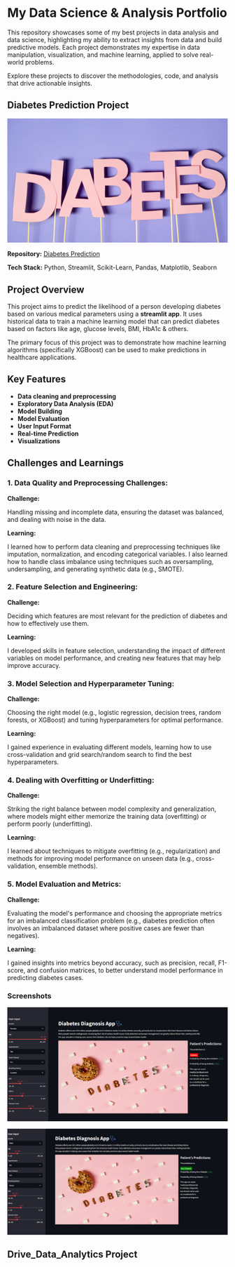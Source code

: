# My Data Science & Analysis Portfolio

This repository showcases some of my best projects in data analysis and data science, highlighting my ability to extract insights from data and build predictive models. Each project demonstrates my expertise in data manipulation, visualization, and machine learning, applied to solve real-world problems.

Explore these projects to discover the methodologies, code, and analysis that drive actionable insights.

## Diabetes Prediction Project
![](https://github.com/MithamoMorgan/MY_PORTFOLIO_/blob/master/Diabetes.jpg)

**Repository:** [Diabetes Prediction](https://github.com/MithamoMorgan/Diabetes_Prediction)

**Tech Stack:** Python, Streamlit, Scikit-Learn, Pandas, Matplotlib, Seaborn

## Project Overview

This project aims to predict the likelihood of a person developing diabetes based on various medical parameters using a **streamlit app**. It uses historical data to train a machine learning model that can predict diabetes based on factors like age, glucose levels, BMI, HbA1c & others.

The primary focus of this project was to demonstrate how machine learning algorithms (specifically XGBoost) can be used to make predictions in healthcare applications.

## Key Features

* **Data cleaning and preprocessing**
* **Exploratory Data Analysis (EDA)**
* **Model Building**
* **Model Evaluation** 
* **User Input Format**
* **Real-time Prediction**
* **Visualizations**

## Challenges and Learnings

### 1. Data Quality and Preprocessing Challenges:

**Challenge:**

Handling missing and incomplete data, ensuring the dataset was balanced, and dealing with noise in the data.

**Learning:**

I learned how to perform data cleaning and preprocessing techniques like imputation, normalization, and encoding categorical variables. I also learned how to handle class imbalance using techniques such as oversampling, undersampling, and generating synthetic data (e.g., SMOTE).

### 2. Feature Selection and Engineering:

**Challenge:**

Deciding which features are most relevant for the prediction of diabetes and how to effectively use them.

**Learning:**

I developed skills in feature selection, understanding the impact of different variables on model performance, and creating new features that may help improve accuracy.

### 3. Model Selection and Hyperparameter Tuning:

**Challenge:**

Choosing the right model (e.g., logistic regression, decision trees, random forests, or XGBoost) and tuning hyperparameters for optimal performance.

**Learning:**

I gained experience in evaluating different models, learning how to use cross-validation and grid search/random search to find the best hyperparameters.

### 4. Dealing with Overfitting or Underfitting:

**Challenge:**

Striking the right balance between model complexity and generalization, where models might either memorize the training data (overfitting) or perform poorly (underfitting).

**Learning:**

I learned about techniques to mitigate overfitting (e.g., regularization) and methods for improving model performance on unseen data (e.g., cross-validation, ensemble methods).

### 5. Model Evaluation and Metrics:

**Challenge:**

Evaluating the model's performance and choosing the appropriate metrics for an imbalanced classification problem (e.g., diabetes prediction often involves an imbalanced dataset where positive cases are fewer than negatives).

**Learning:**

I gained insights into metrics beyond accuracy, such as precision, recall, F1-score, and confusion matrices, to better understand model performance in predicting diabetes cases.

### Screenshots

![](https://github.com/MithamoMorgan/MY_PORTFOLIO_/blob/master/diabets_app.png)

![](https://github.com/MithamoMorgan/MY_PORTFOLIO_/blob/master/non_diabetic.jpg)

## Drive_Data_Analytics Project


